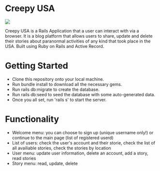 # Creepy USA

<img src="https://i.imgur.com/9DydJly.jpg">

Creepy USA is a Rails Application that a user can interact with via a browser. It is a blog platform that allows users to share, update and delete their stories about paranormal activities of any kind that took place in the USA. 
Built using Ruby on Rails and Active Record.

# Getting Started
- Clone this repository onto your local machine.
- Run bundle install to download all the necessary gems.
- Run rails db:migrate to create the database.
- Run rails db:seed to seed the database with some auto-generated data.
- Once you all set, run 'rails s' to start the server. 

# Functionality 
- Welcome menu: you can choose to sign up (unique username only!) or continue to the main page (list of registered userd)
- List of users: check the user's account and their storie, check the list of all availiable stories, check the stories by location
- User menu: update user information, delete an account, add a story, read stories
- Story menu: read, update, delete 
